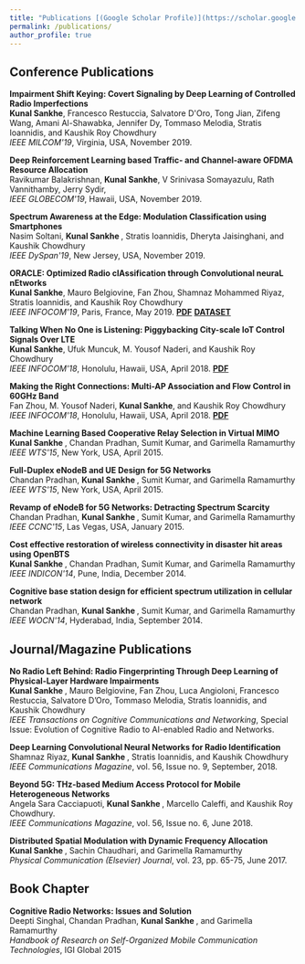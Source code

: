 ```yaml
---
title: "Publications [(Google Scholar Profile)](https://scholar.google.com/citations?user=Ixg9n-EAAAAJ&hl=en)"
permalink: /publications/
author_profile: true
---
```


## Conference Publications


<b>Impairment Shift Keying: Covert Signaling by Deep Learning of Controlled Radio Imperfections</b> <br>
<b>Kunal Sankhe</b>, Francesco Restuccia, Salvatore D'Oro, Tong Jian,  Zifeng Wang, Amani Al-Shawabka,
Jennifer Dy, Tommaso Melodia, Stratis Ioannidis, and Kaushik Roy Chowdhury <br>
<i>IEEE MILCOM'19</i>, Virginia, USA, November 2019. 

<b>Deep Reinforcement Learning based Traffic- and Channel-aware OFDMA Resource Allocation</b> <br>
Ravikumar Balakrishnan, <b>Kunal Sankhe</b>, V Srinivasa Somayazulu, Rath Vannithamby, Jerry Sydir, <br>
<i>IEEE GLOBECOM'19</i>, Hawaii, USA, November 2019.

<b>Spectrum Awareness at the Edge: Modulation Classification using Smartphones</b> <br>
Nasim Soltani, <b> Kunal Sankhe </b>, Stratis Ioannidis, Dheryta Jaisinghani, and Kaushik Chowdhury <br>
<i>IEEE DySpan'19</i>, New Jersey, USA, November 2019. 

<b>ORACLE: Optimized Radio clAssification through Convolutional neuraL nEtworks</b> <br>
<b>Kunal Sankhe</b>, Mauro Belgiovine, Fan Zhou, Shamnaz Mohammed Riyaz, Stratis Ioannidis, and Kaushik Roy Chowdhury <br>
<i>IEEE INFOCOM'19</i>, Paris, France, May 2019. 
 <b>[PDF](http://krc.coe.neu.edu/sites/krc.coe.neu.edu/files/papers/ORACLE-INFOCOM-19.pdf)</b> <b>[DATASET](http://www.genesys-lab.org/oracle)</b>

<b>Talking When No One is Listening: Piggybacking City-scale IoT Control Signals Over LTE</b> <br>
<b>Kunal Sankhe</b>, Ufuk Muncuk, M. Yousof Naderi, and Kaushik Roy Chowdhury <br>
<i>IEEE INFOCOM'18</i>, Honolulu, Hawaii, USA, April 2018. <b>[PDF](http://krc.coe.neu.edu/sites/krc.coe.neu.edu/files/papers/FreeIOT-INFOCOM18.pdf)</b>

<b>Making the Right Connections: Multi-AP Association and Flow Control in 60GHz Band</b> <br>
Fan Zhou, M. Yousof Naderi, <b>Kunal Sankhe</b>, and Kaushik Roy Chowdhury <br>
<i>IEEE INFOCOM'18</i>, Honolulu, Hawaii, USA, April 2018.  <b>[PDF](http://krc.coe.neu.edu/sites/krc.coe.neu.edu/files/papers/INFOCOM-MAP-17.pdf) </b>

<b>Machine Learning Based Cooperative Relay Selection in Virtual MIMO</b> <br>
<b> Kunal Sankhe </b>, Chandan Pradhan, Sumit Kumar, and Garimella Ramamurthy <br>
<i>IEEE WTS'15</i>, New York, USA, April 2015.

<b>Full-Duplex eNodeB and UE Design for 5G Networks</b> <br>
Chandan Pradhan, <b> Kunal Sankhe </b>, Sumit Kumar, and Garimella Ramamurthy <br>
<i>IEEE WTS'15</i>, New York, USA, April 2015.

<b>Revamp of eNodeB for 5G Networks: Detracting Spectrum Scarcity</b> <br>
Chandan Pradhan, <b> Kunal Sankhe </b>, Sumit Kumar, and Garimella Ramamurthy <br>
<i>IEEE CCNC'15</i>, Las Vegas, USA, January 2015.

<b>Cost effective restoration of wireless connectivity in disaster hit areas using OpenBTS</b> <br>
<b> Kunal Sankhe </b>, Chandan Pradhan, Sumit Kumar, and Garimella Ramamurthy <br>
<i>IEEE INDICON'14</i>, Pune, India, December 2014.

<b>Cognitive base station design for efficient spectrum utilization in cellular network</b> <br>
Chandan Pradhan, <b> Kunal Sankhe </b>, Sumit Kumar, and Garimella Ramamurthy <br>
<i>IEEE WOCN'14</i>, Hyderabad, India, September 2014.

## Journal/Magazine Publications
<b>No Radio Left Behind: Radio Fingerprinting Through Deep Learning of Physical-Layer Hardware Impairments</b><br>
<b>Kunal Sankhe </b>, Mauro Belgiovine, Fan Zhou, Luca Angioloni, Francesco Restuccia, Salvatore D’Oro,
Tommaso Melodia, Stratis Ioannidis, and Kaushik Chowdhury <br>
<i>IEEE Transactions on Cognitive Communications and Networking</i>, Special Issue: Evolution of Cognitive Radio to AI-enabled Radio and Networks.


<b>Deep Learning Convolutional Neural Networks for Radio Identification</b><br>
Shamnaz Riyaz, <b>Kunal Sankhe </b>, Stratis Ioannidis, and Kaushik Chowdhury <br>
<i>IEEE Communications Magazine</i>, vol.  56, Issue no. 9, September, 2018.

<b>Beyond 5G: THz-based Medium Access Protocol for Mobile Heterogeneous Networks</b><br>
Angela Sara Cacciapuoti, <b>Kunal Sankhe </b>, Marcello Caleffi, and Kaushik Roy Chowdhury. <br>
<i>IEEE Communications Magazine</i>, vol. 56, Issue no. 6, June 2018.

<b>Distributed Spatial Modulation with Dynamic Frequency Allocation</b><br>
<b>Kunal Sankhe </b>, Sachin Chaudhari, and Garimella Ramamurthy <br>
<i>Physical Communication (Elsevier) Journal</i>, vol. 23, pp. 65-75, June 2017.

## Book Chapter
<b>Cognitive Radio Networks: Issues and Solution</b><br>
Deepti Singhal, Chandan Pradhan, <b> Kunal Sankhe </b>, and Garimella Ramamurthy <br>
<i>Handbook of Research on Self-Organized Mobile Communication Technologies</i>, IGI Global 2015
